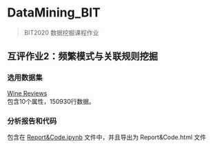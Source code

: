# DataMining_BIT
> BIT2020 数据挖掘课程作业

## 互评作业2：频繁模式与关联规则挖掘
### 选用数据集
[Wine Reviews](https://www.kaggle.com/zynicide/wine-reviews)  
包含10个属性，150930行数据。

### 分析报告和代码
包含在 [Report&Code.ipynb](./Report&Code.ipynb) 文件中，并且导出为 Report&Code.html 文件
